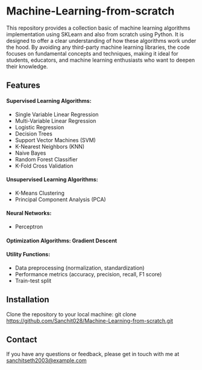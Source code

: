 # Machine-Learning-from-scratch

This repository provides a collection basic of machine learning algorithms implementation using SKLearn and also from scratch using Python. It is designed to offer a clear understanding of how these algorithms work under the hood. By avoiding any third-party machine learning libraries, the code focuses on fundamental concepts and techniques, making it ideal for students, educators, and machine learning enthusiasts who want to deepen their knowledge.

## Features
#### Supervised Learning Algorithms:
- Single Variable Linear Regression
- Multi-Variable Linear Regression
- Logistic Regression
- Decision Trees
- Support Vector Machines (SVM)
- K-Nearest Neighbors (KNN)
- Naive Bayes
- Random Forest Classifier
- K-Fold Cross Validation

#### Unsupervised Learning Algorithms:
- K-Means Clustering
- Principal Component Analysis (PCA)

#### Neural Networks:
- Perceptron

#### Optimization Algorithms: Gradient Descent

#### Utility Functions:
- Data preprocessing (normalization, standardization)
- Performance metrics (accuracy, precision, recall, F1 score)
- Train-test split

## Installation
Clone the repository to your local machine:
git clone https://github.com/Sanchit028/Machine-Learning-from-scratch.git

## Contact
If you have any questions or feedback, please get in touch with me at sanchitseth2003@example.com
